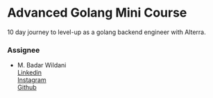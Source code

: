# Advanced Golang Mini Course

10 day journey to level-up as a golang backend engineer with Alterra.

### Assignee

-   M. Badar Wildani <br/>
    [Linkedin](https://www.linkedin.com/in/badar-wildanie/) <br/>
    [Instagram](https://www.instagram.com/badar.wildanie) <br/>
    [Github](https://github.com/wildanie12)
